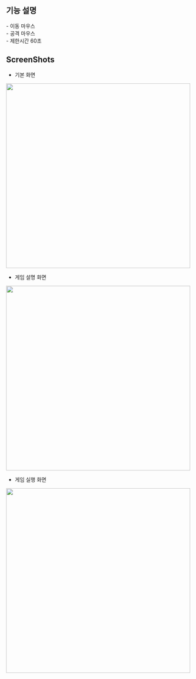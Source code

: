 <h2>기능 설명</h2>
 - 이동 마우스<br/>
 - 공격 마우스<br/>
 - 제한시간 60초<br/>

<h2>ScreenShots</h2>

- 기본 화면
<img width="500" height="500" src="https://user-images.githubusercontent.com/44339530/71462268-25edc900-27f6-11ea-9173-b849794de87f.PNG"/>
  
- 게임 설명 화면
<img width="500" height="500" src="https://user-images.githubusercontent.com/44339530/71462270-28502300-27f6-11ea-8e9c-6b60a95a6033.PNG"/>

- 게임 실행 화면
<img width="500" height="500" src="https://user-images.githubusercontent.com/44339530/71462272-29815000-27f6-11ea-9f37-e579e165cf1d.PNG"/>
